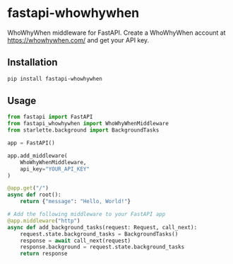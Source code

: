# fastapi-whowhywhen

WhoWhyWhen middleware for FastAPI. Create a WhoWhyWhen account at https://whowhywhen.com/ and get your API key.

## Installation

```bash
pip install fastapi-whowhywhen
```

## Usage
```python
from fastapi import FastAPI
from fastapi_whowhywhen import WhoWhyWhenMiddleware
from starlette.background import BackgroundTasks

app = FastAPI()

app.add_middleware(
    WhoWhyWhenMiddleware,
    api_key="YOUR_API_KEY"
)

@app.get("/")
async def root():
    return {"message": "Hello, World!"}

# Add the following middleware to your FastAPI app
@app.middleware("http")
async def add_background_tasks(request: Request, call_next):
    request.state.background_tasks = BackgroundTasks()
    response = await call_next(request)
    response.background = request.state.background_tasks
    return response

```
